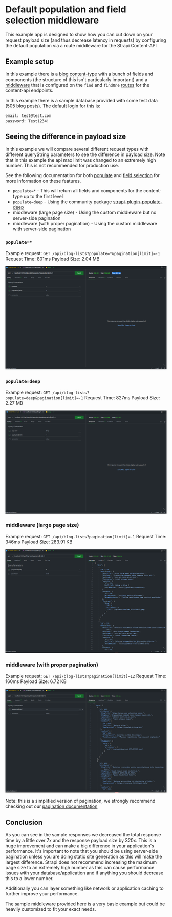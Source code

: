 # Default population and field selection middleware

This example app is designed to show how you can cut down on your request payload size (and thus decrease latency in requests) by configuring the default population via a route middleware for the Strapi Content-API

## Example setup

In this example there is a [blog content-type](src/api/blog-list/content-types/blog-list/schema.json) with a bunch of fields and components (the structure of this isn't particularly important) and a [middleware](src/api/blog-list/middlewares/blogListDefaultPopulate.js) that is configured on the `find` and `findOne` [routes](src/api/blog-list/routes/blog-list.js) for the content-api endpoints.

In this example there is a sample database provided with some test data (505 blog posts). The default login for this is:

```
email: test@test.com
password: Test1234!
```

## Seeing the difference in payload size

In this example we will compare several different request types with different queryString parameters to see the difference in payload size. Note that in this example the api max limit was changed to an extremely high number. This is not recommended for production use.

See the following documentation for both [populate](https://docs.strapi.io/dev-docs/api/rest/populate-select#relations--media-fields) and [field selection](https://docs.strapi.io/dev-docs/api/rest/populate-select#field-selection) for more information on these features.

- `populate=*` - This will return all fields and components for the content-type up to the first level
- `populate=deep` - Using the community package [strapi-plugin-populate-deep](https://market.strapi.io/plugins/strapi-plugin-populate-deep)
- middleware (large page size) - Using the custom middleware but no server-side pagination
- middleware (with proper pagination) - Using the custom middleware with server-side pagination

### `populate=*`

Example request: `GET /api/blog-lists?populate=*&pagination[limit]=-1`
Request Time: 801ms
Payload Size: 2.04 MB

![populate_ast](./images/populate_ast.png)

### `populate=deep`

Example request: `GET /api/blog-lists?populate=deep&pagination[limit]=-1`
Request Time: 827ms
Payload Size: 2.27 MB

![deep_plugin](./images/deep_plugin.png)

### middleware (large page size)

Example request: `GET /api/blog-lists?pagination[limit]=-1`
Request Time: 346ms
Payload Size: 283.91 KB

![middleware_default](./images/middleware_default.png)

### middleware (with proper pagination)

Example request: `GET /api/blog-lists?pagination[limit]=12`
Request Time: 160ms
Payload Size: 6.72 KB

![middleware_default_with_page](./images/middleware_default_with_page.png)

Note: this is a simplified version of pagination, we strongly recommend checking out our [pagination documentation](https://docs.strapi.io/dev-docs/api/rest/sort-pagination#pagination-by-page)

## Conclusion

As you can see in the sample responses we decreased the total response time by a little over 7x and the response payload size by 320x. This is a huge improvement and can make a big difference in your application's performance. It's important to note that you should be using server-side pagination unless you are doing static site generation as this will make the largest difference. Strapi does not recommend increasing the maximum page size to an extremely high number as this can cause performance issues with your database/application and if anything you should decrease this to a lower number.

Additionally you can layer something like network or application caching to further improve your performance.

The sample middleware provided here is a very basic example but could be heavily customized to fit your exact needs.

